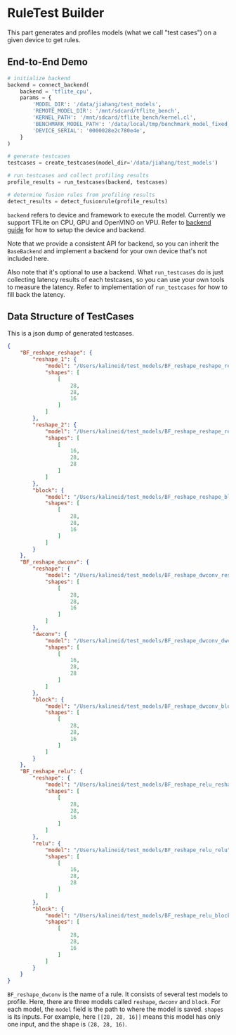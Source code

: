 # RuleTest Builder

This part generates and profiles models (what we call "test cases") on a given device to get rules.

## End-to-End Demo

```python
# initialize backend
backend = connect_backend(
    backend = 'tflite_cpu', 
    params = {
        'MODEL_DIR': '/data/jiahang/test_models',
        'REMOTE_MODEL_DIR': '/mnt/sdcard/tflite_bench',
        'KERNEL_PATH': '/mnt/sdcard/tflite_bench/kernel.cl',
        'BENCHMARK_MODEL_PATH': '/data/local/tmp/benchmark_model_fixed_group_size',
        'DEVICE_SERIAL': '0000028e2c780e4e',
    }
)

# generate testcases
testcases = create_testcases(model_dir='/data/jiahang/test_models')

# run testcases and collect profiling results
profile_results = run_testcases(backend, testcases)

# determine fusion rules from profiling results
detect_results = detect_fusionrule(profile_results)
```

`backend` refers to device and framework to execute the model. Currently we support TFLite on CPU, GPU and OpenVINO on VPU. Refer to [backend guide](./backend.md) for how to setup the device and backend.

Note that we provide a consistent API for backend, so you can inherit the `BaseBackend` and implement a backend for your own device that's not included here. 

Also note that it's optional to use a backend. What `run_testcases` do is just collecting latency results of each testcases, so you can use your own tools to measure the latency. Refer to implementation of `run_testcases` for how to fill back the latency.

## Data Structure of TestCases

This is a json dump of generated testcases.

```json
{
    "BF_reshape_reshape": {
        "reshape_1": {
            "model": "/Users/kalineid/test_models/BF_reshape_reshape_reshape_1",
            "shapes": [
                [
                    28,
                    28,
                    16
                ]
            ]
        },
        "reshape_2": {
            "model": "/Users/kalineid/test_models/BF_reshape_reshape_reshape_2",
            "shapes": [
                [
                    16,
                    28,
                    28
                ]
            ]
        },
        "block": {
            "model": "/Users/kalineid/test_models/BF_reshape_reshape_block",
            "shapes": [
                [
                    28,
                    28,
                    16
                ]
            ]
        }
    },
    "BF_reshape_dwconv": {
        "reshape": {
            "model": "/Users/kalineid/test_models/BF_reshape_dwconv_reshape",
            "shapes": [
                [
                    28,
                    28,
                    16
                ]
            ]
        },
        "dwconv": {
            "model": "/Users/kalineid/test_models/BF_reshape_dwconv_dwconv",
            "shapes": [
                [
                    16,
                    28,
                    28
                ]
            ]
        },
        "block": {
            "model": "/Users/kalineid/test_models/BF_reshape_dwconv_block",
            "shapes": [
                [
                    28,
                    28,
                    16
                ]
            ]
        }
    },
    "BF_reshape_relu": {
        "reshape": {
            "model": "/Users/kalineid/test_models/BF_reshape_relu_reshape",
            "shapes": [
                [
                    28,
                    28,
                    16
                ]
            ]
        },
        "relu": {
            "model": "/Users/kalineid/test_models/BF_reshape_relu_relu",
            "shapes": [
                [
                    16,
                    28,
                    28
                ]
            ]
        },
        "block": {
            "model": "/Users/kalineid/test_models/BF_reshape_relu_block",
            "shapes": [
                [
                    28,
                    28,
                    16
                ]
            ]
        }
    }
}
```

`BF_reshape_dwconv` is the name of a rule. It consists of several test models to profile. Here, there are three models called `reshape`, `dwconv` and `block`. For each model, the `model` field is the path to where the model is saved. `shapes` is its inputs. For example, here `[[28, 28, 16]]` means this model has only one input, and the shape is `(28, 28, 16)`.
